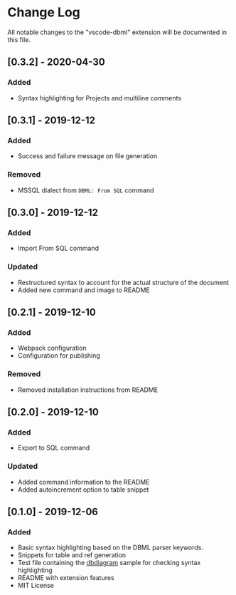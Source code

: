 # Change Log

All notable changes to the "vscode-dbml" extension will be documented in this file.

## [0.3.2] - 2020-04-30
### Added
- Syntax highlighting for Projects and multiline comments

## [0.3.1] - 2019-12-12
### Added
- Success and failure message on file generation

### Removed
- MSSQL dialect from `DBML: From SQL` command

## [0.3.0] - 2019-12-12
### Added
- Import From SQL command

### Updated
- Restructured syntax to account for the actual structure of the document
- Added new command and image to README

## [0.2.1] - 2019-12-10
### Added
- Webpack configuration
- Configuration for publishing

### Removed
- Removed installation instructions from README

## [0.2.0] - 2019-12-10
### Added
- Export to SQL command

### Updated
- Added command information to the README
- Added autoincrement option to table snippet

## [0.1.0] - 2019-12-06
### Added
- Basic syntax highlighting based on the DBML parser keywords.
- Snippets for table and ref generation
- Test file containing the [dbdiagram](https://dbdiagram.io) sample for checking syntax highlighting
- README with extension features
- MIT License
